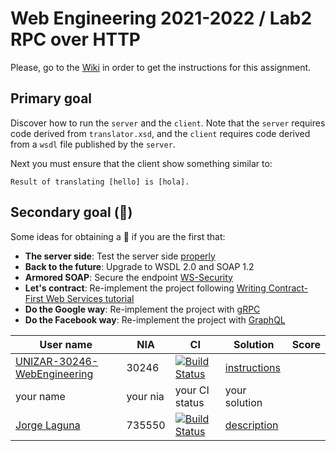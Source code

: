 # Web Engineering 2021-2022 / Lab2 RPC over HTTP

Please, go to the [Wiki](https://github.com/UNIZAR-30246-WebEngineering/lab2-rpc-over-http/wiki) in order to get the instructions for this assignment.

## Primary goal

Discover how to run the `server` and the `client`.
Note that the `server` requires code derived from `translator.xsd`,
and the `client` requires code derived from a `wsdl` file published by the `server`.

Next you must ensure that the client show something similar to:

```
Result of translating [hello] is [hola].
```

## Secondary goal (:gift:)

Some ideas for obtaining a :gift: if you are the first that:

- **The server side**: Test the server side [properly](https://docs.spring.io/spring-ws/docs/3.1.1/reference/html/#_server_side_testing)
- **Back to the future**: Upgrade to WSDL 2.0 and SOAP 1.2
- **Armored SOAP**: Secure the endpoint [WS-Security](https://docs.spring.io/spring-ws/docs/3.1.1/reference/html/#security)
- **Let's contract**: Re-implement the project following [Writing Contract-First Web Services tutorial](https://docs.spring.io/spring-ws/docs/3.1.1/reference/html/#tutorial)
- **Do the Google way**: Re-implement the project with [gRPC](https://yidongnan.github.io/grpc-spring-boot-starter/en/)
- **Do the Facebook way**: Re-implement the project with [GraphQL](https://www.graphql-java.com/tutorials/getting-started-with-spring-boot/)

| User name                                                                                        | NIA      | CI                                                                                                                                                                                                                  | Solution                                                                                | Score |
| ------------------------------------------------------------------------------------------------ | -------- | ------------------------------------------------------------------------------------------------------------------------------------------------------------------------------------------------------------------- | --------------------------------------------------------------------------------------- | ----- |
| [UNIZAR-30246-WebEngineering](https://github.com/UNIZAR-30246-WebEngineering/lab2-rpc-over-http) | 30246    | [![Build Status](https://github.com/UNIZAR-30246-WebEngineering/lab2-rpc-over-http/actions/workflows/ci.yml/badge.svg)](https://github.com/UNIZAR-30246-WebEngineering/lab2-rpc-over-http/actions/workflows/ci.yml) | [instructions](https://github.com/UNIZAR-30246-WebEngineering/lab2-rpc-over-http/wiki)  |
| your name                                                                                        | your nia | your CI status                                                                                                                                                                                                      | your solution                                                                           |
| [Jorge Laguna](https://github.com/topopelon/lab2-rpc-over-http/tree/work)                        | 735550   | [![Build Status](https://github.com/topopelon/lab2-rpc-over-http/actions/workflows/ci.yml/badge.svg)](https://github.com/topopelon/lab2-rpc-over-http/actions/workflows/ci.yml)                                     | [description](https://github.com/topopelon/lab2-rpc-over-http/blob/main/description.md) |
